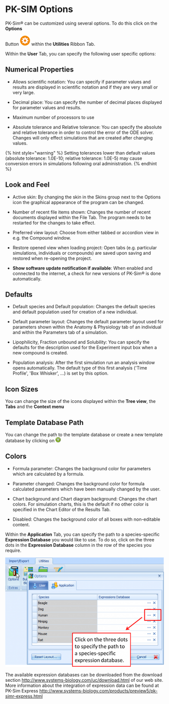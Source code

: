 # PK-SIM Options

PK-Sim® can be customized using several options. To do this click on the **Options**
    
Button ![Image](../assets/icons/Settings-32x32.png) within the **Utilities** Ribbon Tab.

Within the **User** Tab, you can specify the following user specific options:
    
## Numerical Properties
    
*   Allows scientific notation: You can specify if parameter values and results are displayed in scientific notation and if they are very small or very large.
    
*   Decimal place: You can specify the number of decimal places displayed for parameter values and results.
    
*   Maximum number of processors to use
    
*   Absolute tolerance and Relative tolerance: You can specify the absolute and relative tolerance in order to control the error of the ODE solver. Changes will only effect simulations that are created after changing values.

{% hint style="warning" %}
Setting tolerances lower than default values (absolute tolerance: 1.0E-10; relative tolerance: 1.0E-5) may cause conversion errors in simulations following oral administration.
{% endhint %}

## Look and Feel

*   Active skin: By changing the skin in the Skins group next to the Options icon the graphical appearance of the program can be changed.
    
*   Number of recent file items shown: Changes the number of recent documents displayed within the File Tab. The program needs to be restarted for the changes to take effect.
    
*   Preferred view layout: Choose from either tabbed or accordion view in e.g. the Compound window.
    
*   Restore opened view when loading project: Open tabs (e.g. particular simulations, individuals or compounds) are saved upon saving and restored when re-opening the project.
    
*   **Show software update notification if available**: When enabled and connected to the internet, a check for new versions of PK-Sim® is done automatically.

##	Defaults

*   Default species and Default population: Changes the default species and default population used for creation of a new individual.      
    
*   Default parameter layout: Changes the default parameter layout used for parameters shown within the Anatomy & Physiology tab of an individual and within the Parameters tab of a simulation.
    
*   Lipophilicity, Fraction unbound and Solubility: You can specify the defaults for the description used for the Experiment input box when a new compound is created.
    
*   Population analysis: After the first simulation run an analysis window opens automatically. The default type of this first analysis ('Time Profile', 'Box Whisker', ...) is set by this option.

## Icon Sizes

You can change the size of the icons displayed within the **Tree view**, the **Tabs** and the **Context menu**

## Template Database Path

You can change the path to the template database or create a new template database by clicking on ![Image](../assets/icons/AddToJournalButton.png)

## Colors

*   Formula parameter: Changes the background color for parameters which are calculated by a formula.
    
*   Parameter changed: Changes the background color for formula calculated parameters which have been manually changed by the user.
    
*   Chart background and Chart diagram background: Changes the chart colors. For simulation charts, this is the default if no other color is specified in the Chart Editor of the Results Tab.
    
*   Disabled: Changes the background color of all boxes with non-editable content.
    
Within the **Application** Tab, you can specify the path to a species-specific **Expression Database** you would like to use. To do so, click on the three dots in the **Expression Database** column in the row of the species you require.

![Linking a species-specific expression database to an individual.](../assets/images/part-3/expression-database-options.png)

The available expression databases can be downloaded from the download section http://www.systems-biology.com/uc/download.html of our web site. More information about the integration of expression data can be found at PK-Sim Express http://www.systems-biology.com/products/preview5/pk-simr-express.html
